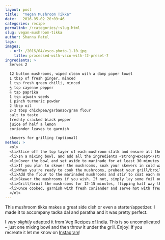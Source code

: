 ```yaml
---
layout: post
title:  "Vegan Mushroom Tikka"
date:   2016-05-02 20:09:46
categories: recipe
permalink: /:categories/:slug.html
slug: vegan-mushroom-tikka
author: Shanna Patel
tags: 
images: 
  - url: /2016/04/vsco-photo-1-10.jpg
    title: processed-with-vsco-with-f2-preset-7
ingredients: >
  Serves 2
  
  12 button mushrooms, wiped clean with a damp paper towel
  1 tbsp of fresh ginger, minced
  1 tsp fresh green chilli, minced
  ½ tsp cayenne pepper
  ½ tsp paprika
  1 tsp ajwain seeds
  1 pinch turmeric powder
  2 tbsp oil
  2-3 tbsp chickpea/garbanzo/gram flour 
  salt to taste
  freshly cracked black pepper 
  juice of half a lemon
  coriander leaves to garnish
  
  skewers for grilling (optional)
method: >
  <ol>
  <li>Slice off the top layer of each mushroom stalk and ensure all the mushrooms have been wiped well. (If you wash mushrooms they will become extremely soggy and release tons of moisture when cooked - bleurgh)</li>
  <li>In a mixing bowl, and add all the ingredients <strong>except</strong> the flour and coriander leaves. Stir well to combine.</li>
  <li>Cover the bowl and set aside to marinade for at least 30 minutes.</li>
  <li>If you plan to skewer the mushrooms, soak your skewers in cold water (to prevent burning under the grill)</li>
  <li>When you're ready to cook the mushrooms, preheat your grill/broiler.</li>
  <li>Add the flour to the marinaded mushrooms and stir to coat each mushroom evenly in the batter.</li>
  <li>Skewer the mushrooms if you wish. If not, simply lay some foil out on a baking tray and drizzle some oil onto it. Place the mushrooms on the sheet and drizzle lightly with oil.</li>
  <li>Grill/broil the mushrooms for 12-15 minutes, flipping half way through. Keep an eye on them to prevent burning.</li>
  <li>Once cooked, garnish with fresh coriander and serve hot with fresh lime or lemon wedges.</li>
  </ol>
---
```

<p>This mushroom tikka makes a great side dish or even a starter/appetizer. I made it to accompany tadka dal and paratha and it was pretty perfect.</p>
<p>I <em>very slightly</em> adapted it from <a href="http://www.vegrecipesofindia.com/">Veg Recipes of India</a>. This is so uncomplicated – just one mixing bowl and then throw it under the grill. Enjoy! If you recreate it let me know on <a href="https://www.instagram.com/shannawashungry/">Instagram</a>!</p>

